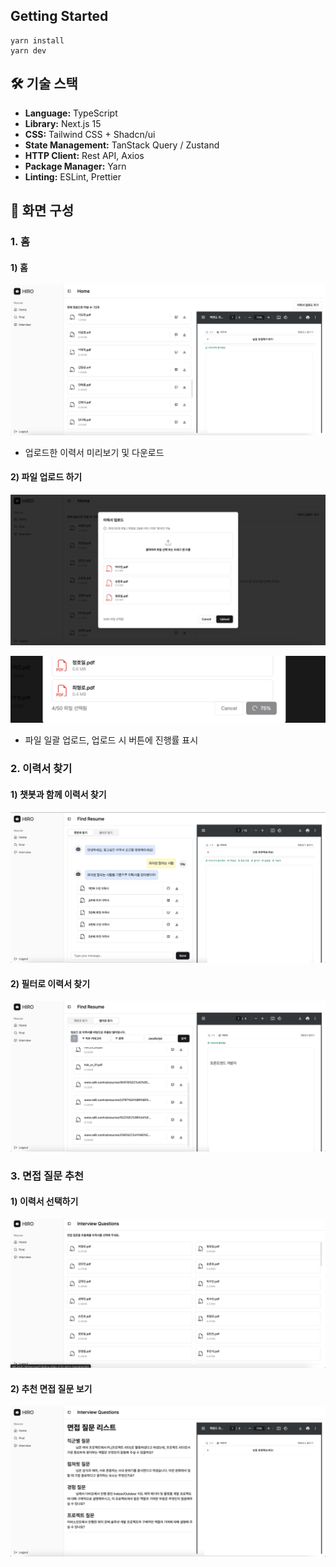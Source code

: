## Getting Started

```
yarn install
yarn dev
```

## 🛠 기술 스택

- **Language:** TypeScript
- **Library:** Next.js 15
- **CSS:** Tailwind CSS + Shadcn/ui
- **State Management:** TanStack Query / Zustand
- **HTTP Client:** Rest API, Axios
- **Package Manager:** Yarn
- **Linting:** ESLint, Prettier

## 📸 화면 구성

### 1. 홈

#### 1) 홈

![홈](./img/home.png)

- 업로드한 이력서 미리보기 및 다운로드

#### 2) 파일 업로드 하기

![파일 업로드](./img/home-upload.png)

![파일 업로드 - 퍼센트](./img/home-percent.png)

- 파일 일괄 업로드, 업로드 시 버튼에 진행률 표시

### 2. 이력서 찾기

#### 1) 챗봇과 함께 이력서 찾기

![챗봇과 함께 이력서 찾기](./img/find.png)

#### 2) 필터로 이력서 찾기

![필터로 이력서 찾기](./img//find-filter.png)

### 3. 면접 질문 추천

#### 1) 이력서 선택하기

![이력서 선택하기](./img/interview.png)

#### 2) 추천 면접 질문 보기

![추천 면접 질문 보기](./img/interview-detail.png)
